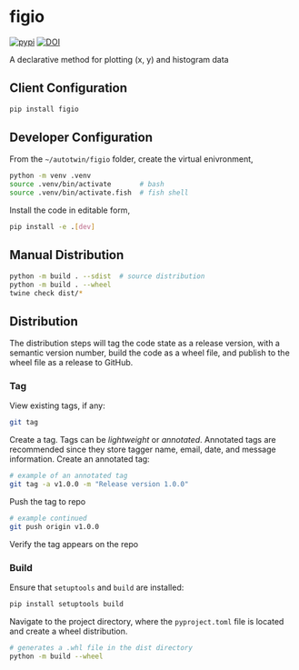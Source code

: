 # figio

[![pypi](https://img.shields.io/pypi/v/figio?logo=pypi&logoColor=FBE072&label=PyPI&color=4B8BBE)](https://pypi.org/project/figio)
[![DOI](https://img.shields.io/badge/DOI-10.5281/zenodo.14630355-blue)](https://doi.org/10.5281/zenodo.14630355)

A declarative method for plotting (x, y) and histogram data

## Client Configuration

```sh
pip install figio
```

## Developer Configuration

From the `~/autotwin/figio` folder, create the virtual enivronment,

```sh
python -m venv .venv
source .venv/bin/activate       # bash
source .venv/bin/activate.fish  # fish shell
```

Install the code in editable form,

```sh
pip install -e .[dev]
```

## Manual Distribution

```sh
python -m build . --sdist  # source distribution
python -m build . --wheel
twine check dist/*
```

## Distribution

The distribution steps will tag the code state as a release version, with a semantic version number, build the code as a wheel file, and publish to the wheel file as a release to GitHub.

### Tag

View existing tags, if any:

```bash
git tag
```

Create a tag.  Tags can be *lightweight* or *annotated*.
Annotated tags are recommended since they store tagger name, email, date, and
message information.  Create an annotated tag:

```bash
# example of an annotated tag
git tag -a v1.0.0 -m "Release version 1.0.0"
```

Push the tag to repo

```bash
# example continued
git push origin v1.0.0
```

Verify the tag appears on the repo

### Build

Ensure that `setuptools` and `build` are installed:

```bash
pip install setuptools build
```

Navigate to the project directory, where the `pyproject.toml` file is located
and create a wheel distribution.

```bash
# generates a .whl file in the dist directory
python -m build --wheel
```
